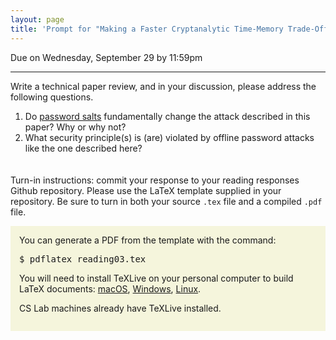 ```yaml
---
layout: page
title: 'Prompt for "Making a Faster Cryptanalytic Time-Memory Trade-Off"'
---
```


<style>
  blockquote {
    background: #f9f9f9;
    border-left: 10px solid #ccc;
    margin: 1.5em 10px;
    padding: 0.5em 10px;
    quotes: "\201C""\201D""\2018""\2019";
  }

.latex sub {
  vertical-align: -0.1ex;
  margin-left: -0.1667em;
  margin-right: -0.025em;
}

.xetex sub {
  vertical-align: -0.1ex;
  margin-left: -0.1667em;
  margin-right: -0.125em;
}

.latex sub, .latex sup, .xetex sub {
  font-size: 0.9em;
  text-transform:uppercase;

}
.latex sup {
  font-size: 0.85em;
  vertical-align: -0.2em;
  margin-left: -0.26em;
  margin-right: -0.05em;
}
strong {
  font-size: larger;
  font-variant: small-caps;
  font-weight: bold;
}
table {
  border: solid 1px grey;
  border-collapse: collapse;
  border-spacing: 0;
}
table thead th {
  background-color: grey;
  border: solid 1px grey;
  color: white;
  padding: 10px;
  text-align: left;
}
table tbody td {
  border: solid 1px grey;
  color: #333;
  padding: 10px;
  text-shadow: 1px 1px 1px #fff;
}
.red {
color: red;
}
.blue {
color: blue;
}
hr.style12 {
height: 6px;
background: url(../../images/hr-12.png) repeat-x 0 0;
  border: 0;
}
b {
  font-family: sans-serif;
font-weight: 900;
}
.center {
margin: auto;
width: 100%;
text-align: center;
}
</style>

Due on Wednesday, September 29 by 11:59pm

<hr style="border-color: purple;" />

Write a technical paper review, and in your discussion, please address the following questions.

1. Do <a href="https://en.wikipedia.org/wiki/Salt_(cryptography)">password salts</a> fundamentally change the attack described in this paper?  Why or why not?
1. What security principle(s) is (are) violated by offline password attacks like the one described here?

<hr class="style12" />

Turn-in instructions: commit your response to your reading responses Github repository.  Please use the LaTeX template supplied in your repository.  Be sure to turn in both your source `.tex` file and a compiled `.pdf` file.

<div style="padding: 1em; background-color: beige;">
You can generate a PDF from the template with the command:
<pre>
$ pdflatex reading03.tex
</pre>
You will need to install TeXLive on your personal computer to build LaTeX documents: <a href="https://www.tug.org/mactex/">macOS</a>, <a href="https://www.tug.org/texlive/windows.html">Windows</a>, <a href="https://www.tug.org/texlive/debian.html">Linux</a>.

CS Lab machines already have TeXLive installed.
</div>